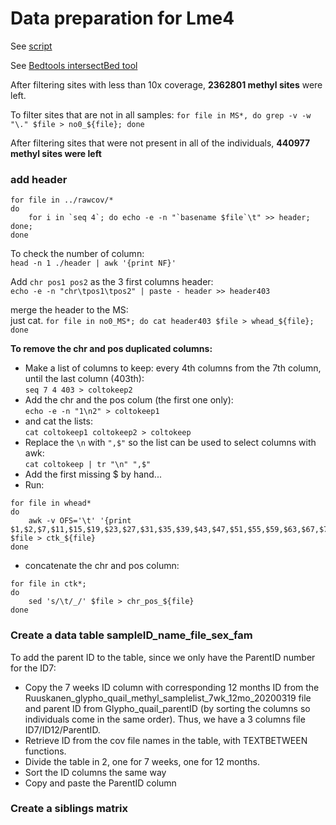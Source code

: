 # Data preparation for Lme4 

See [script](./CovToInput_part1.sh)

See [Bedtools intersectBed tool](https://bedtools.readthedocs.io/en/latest/content/tools/intersect.html)

After filtering sites with less than 10x coverage, **2362801 methyl sites** were left. 

To filter sites that are not in all samples: `for file in MS*, do grep -v -w "\." $file > no0_${file}; done`
  
After filtering sites that were not present in all of the individuals, **440977 methyl sites were left**


### add header
```
for file in ../rawcov/*
do 
	for i in `seq 4`; do echo -e -n "`basename $file`\t" >> header; done; 
done
``` 

To check the number of column:  
`head -n 1 ./header | awk '{print NF}'`

Add `chr pos1 pos2` as the 3 first columns header:  
`echo -e -n "chr\tpos1\tpos2" | paste - header >> header403`

merge the header to the MS:   
just cat. 
`for file in no0_MS*; do cat header403 $file > whead_${file}; done`



**To remove the chr and pos duplicated columns:**  

- Make a list of columns to keep: every 4th columns from the 7th column, until the last column (403th):    
`seq 7 4 403 > coltokeep2` 
- Add the chr and the pos colum (the first one only):  
`echo -e -n "1\n2" > coltokeep1` 
- and cat the lists:   
`cat coltokeep1 coltokeep2 > coltokeep` 
- Replace the `\n` with `",$"` so the list can be used to select columns with awk:   
`cat coltokeep | tr "\n" ",$"` 
- Add the first missing $ by hand... 
- Run: 

```
for file in whead*
do 
	awk -v OFS='\t' '{print $1,$2,$7,$11,$15,$19,$23,$27,$31,$35,$39,$43,$47,$51,$55,$59,$63,$67,$71,$75,$79,$83,$87,$91,$95,$99,$103,$107,$111,$115,$119,$123,$127,$131,$135,$139,$143,$147,$151,$155,$159,$163,$167,$171,$175,$179,$183,$187,$191,$195,$199,$203,$207,$211,$215,$219,$223,$227,$231,$235,$239,$243,$247,$251,$255,$259,$263,$267,$271,$275,$279,$283,$287,$291,$295,$299,$303,$307,$311,$315,$319,$323,$327,$331,$335,$339,$343,$347,$351,$355,$359,$363,$367,$371,$375,$379,$383,$387,$391,$395,$399,$403}' $file > ctk_${file}
done
```

- concatenate the chr and pos column: 

```
for file in ctk*;
do 
	sed 's/\t/_/' $file > chr_pos_${file}
done
```

### Create a data table sampleID\_name\_file_sex\_fam
To add the parent ID to the table, since we only have the ParentID number for the ID7: 

- Copy the 7 weeks ID column with corresponding 12 months ID from the Ruuskanen\_glypho\_quail\_methyl\_samplelist\_7wk_12mo\_20200319 file and parent ID  from Glypho_quail_parentID (by sorting the columns so individuals come in the same order). Thus, we have a 3 columns file ID7/ID12/ParentID. 
- Retrieve ID from the cov file names in the table, with TEXTBETWEEN functions. 
- Divide the table in 2, one for 7 weeks, one for 12 months. 
- Sort the ID columns the same way 
- Copy and paste the ParentID column

### Create a siblings matrix  
